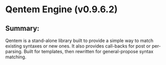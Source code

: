 # Qentem Engine (v0.9.6.2)

## Summary:
Qentem is a stand-alone library built to provide a simple way to match existing syntaxes or new ones. It also provides call-backs for post or per-parsing. Built for templates, then rewritten for general-propose syntax matching.
